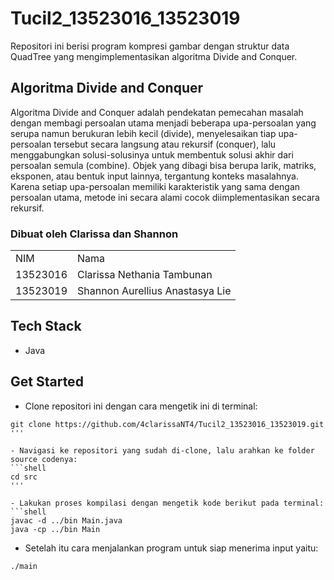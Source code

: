 # Tucil2_13523016_13523019
Repositori ini berisi program kompresi gambar dengan struktur data QuadTree yang mengimplementasikan algoritma Divide and Conquer.

## Algoritma Divide and Conquer
Algoritma Divide and Conquer adalah pendekatan pemecahan masalah dengan membagi persoalan utama menjadi beberapa upa-persoalan yang serupa namun berukuran lebih kecil (divide), menyelesaikan tiap upa-persoalan tersebut secara langsung atau rekursif (conquer), lalu menggabungkan solusi-solusinya untuk membentuk solusi akhir dari persoalan semula (combine). Objek yang dibagi bisa berupa larik, matriks, eksponen, atau bentuk input lainnya, tergantung konteks masalahnya. Karena setiap upa-persoalan memiliki karakteristik yang sama dengan persoalan utama, metode ini secara alami cocok diimplementasikan secara rekursif.

<div id="contributor">
  <strong>
    <h3>Dibuat oleh Clarissa dan Shannon</h3>
    <table align="center">
      <tr>
        <td>NIM</td>
        <td>Nama</td>
      </tr>
      <tr>
        <td>13523016</td>
        <td>Clarissa Nethania Tambunan</td>
      </tr>
      <tr>
        <td>13523019</td>
        <td>Shannon Aurellius Anastasya Lie</td>
    </table>
  </strong>
</div>

## Tech Stack
- Java

## Get Started
- Clone repositori ini dengan cara mengetik ini di terminal:
```shell
git clone https://github.com/4clarissaNT4/Tucil2_13523016_13523019.git
'''

- Navigasi ke repositori yang sudah di-clone, lalu arahkan ke folder source codenya:
```shell
cd src
'''

- Lakukan proses kompilasi dengan mengetik kode berikut pada terminal:
```shell
javac -d ../bin Main.java
java -cp ../bin Main
```

- Setelah itu cara menjalankan program untuk siap menerima input yaitu:
```shell
./main
```